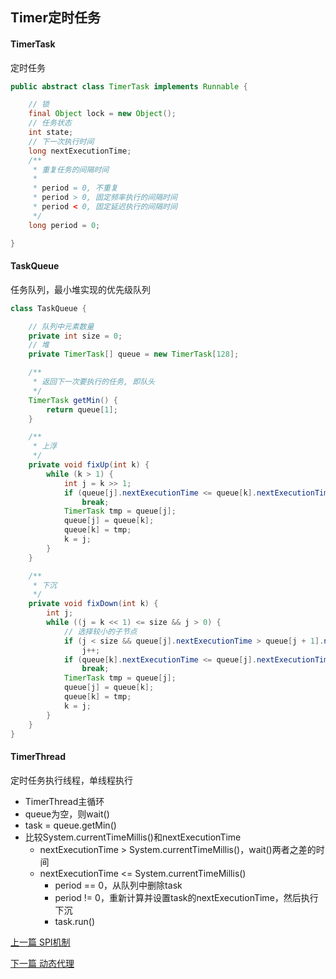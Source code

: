 ## Timer定时任务

#### TimerTask

定时任务

```java
public abstract class TimerTask implements Runnable {

    // 锁
    final Object lock = new Object();
    // 任务状态
    int state;
    // 下一次执行时间
    long nextExecutionTime;
    /**
     * 重复任务的间隔时间
     *
     * period = 0, 不重复
     * period > 0, 固定频率执行的间隔时间
     * period < 0, 固定延迟执行的间隔时间
     */
    long period = 0;

}
```

#### TaskQueue

任务队列，最小堆实现的优先级队列

```java
class TaskQueue {

    // 队列中元素数量
    private int size = 0;
    // 堆
    private TimerTask[] queue = new TimerTask[128];

    /**
     * 返回下一次要执行的任务, 即队头
     */
    TimerTask getMin() {
        return queue[1];
    }

    /**
     * 上浮
     */
    private void fixUp(int k) {
        while (k > 1) {
            int j = k >> 1;
            if (queue[j].nextExecutionTime <= queue[k].nextExecutionTime)
                break;
            TimerTask tmp = queue[j];
            queue[j] = queue[k];
            queue[k] = tmp;
            k = j;
        }
    }

    /**
     * 下沉
     */
    private void fixDown(int k) {
        int j;
        while ((j = k << 1) <= size && j > 0) {
            // 选择较小的子节点
            if (j < size && queue[j].nextExecutionTime > queue[j + 1].nextExecutionTime)
                j++;
            if (queue[k].nextExecutionTime <= queue[j].nextExecutionTime)
                break;
            TimerTask tmp = queue[j];
            queue[j] = queue[k];
            queue[k] = tmp;
            k = j;
        }
    }
}
```

#### TimerThread

定时任务执行线程，单线程执行

* TimerThread主循环
* queue为空，则wait()
* task = queue.getMin()
* 比较System.currentTimeMillis()和nextExecutionTime
    * nextExecutionTime > System.currentTimeMillis()，wait()两者之差的时间
    * nextExecutionTime <= System.currentTimeMillis()
        * period == 0，从队列中删除task
        * period != 0，重新计算并设置task的nextExecutionTime，然后执行下沉
        * task.run()


[上一篇 SPI机制](2-Java基础/SPI机制.md)

[下一篇 动态代理](2-Java基础/动态代理.md)
